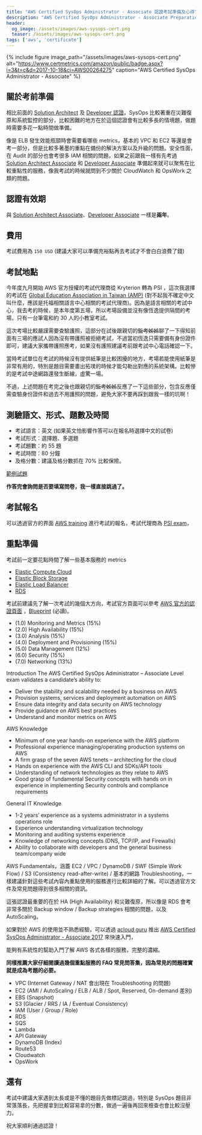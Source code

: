 ```yaml
---
title: "AWS Certified SysOps Administrator - Associate 認證考試準備及心得"
description: "AWS Certified SysOps Administrator - Associate Preparation"
header:
  og_image: /assets/images/aws-sysops-cert.png
  teaser: /assets/images/aws-sysops-cert.png
tags: ['aws', 'certificate']
---
```


{% include figure image_path="/assets/images/aws-sysops-cert.png" alt="https://www.certmetrics.com/amazon/public/badge.aspx?i=3&t=c&d=2017-10-18&ci=AWS00264275" caption="AWS Certified SysOps Administrator - Associate" %}

## 關於考前準備

相比前面的 [Solution Architect][aws-saa] 及 [Developer 認證][aws-da]，SysOps 比較著重在災難復原和系統監控的部分，比較困難的地方在於這個認證會有比較多長的情境題，做題時需要多花一點時間做準備。

像是 ELB 發生效能瓶頸時會需要看哪些 metrics，基本的 VPC 和 EC2 等還是會考一部分，但是比較多著墨的重點在備份的解決方案以及升級的問題。安全性面，在 Audit 的部分也會考很多 IAM 相關的問題，如果之前跟我一樣有先考過 [Solution Architect Associate][aws-saa] 和 [Developer Associate][aws-da] 準備起來就可以聚焦在比較重點性的服務，像我考試的時候就問到不少關於 CloudWatch 和 OpsWork 之類的問題。

## 認證有效期

與 [Solution Architect Associate][aws-saa]、[Developer Associate][aws-da] 一樣是**兩年**。


## 費用

考試費用為 `150 USD` (建議大家可以準備充裕點再去考試才不會白白浪費了錢)

## 考試地點

今年度九月開始 AWS 官方授權的考試代理商從 Kryterion 轉為 PSI ，這次我選擇的考試在 [Global Education Association in Taiwan (AMP)][map] (對不起我不確定中文叫什麼，應該是托福相關語言中心相關的考試代理商)。因為是語言相關的考試中心，我去考的時候，是本年度第五場，所以考場設備並沒有像恆逸提供隔間的考場，只有一台筆電和約 30 人的小教室考試。

這次考場比較嚴謹需要查驗護照，這部分在試後跟親切的~~監考姊姊~~聊了一下得知前面有三場的應試人因為沒有帶護照被拒絕考試，不過當初恆逸只需要備有身份證件即可，建議大家攜帶護照應考，如果沒有護照建議考前跟考試中心電話確認一下。

當時考試單位在考試的時候沒有提供紙筆是比較困擾的地方，考場若能使用紙筆是非常有用的，特別是題目需要畫出拓墣的時候才能勾勒出對應的系統架構。比較慘的是考試中途網路還發生斷線，虛驚一場。

不過，上述問題在考完之後也跟親切的~~監考姊姊~~反應了一下這些部分，包含反應僅需查驗身份證件和過去不用護照的問題，避免大家不要再踩到跟我一樣的坑啊！


## 測驗語文、形式、題數及時間

- 考試語言：英文 (如果英文怕影響作答可以在報名時選擇中文的試卷)
- 考試形式：選擇題、多選題
- 考試題數：約 55 題
- 考試時間：80 分鐘
- 及格分數：建議及格分數抓在 70% 比較保險。

[範例試題][example-exam]

**作答完會詢問是否要填寫問卷，我一樣直接跳過了。**


## 考試報名

可以透過官方的界面 [AWS training](https://www.aws.training/) 進行考試的報名，考試代理商為 [PSI exam](https://candidate.psiexams.com/)，


## 重點準備


考試前一定要花點時間了解一些基本服務的 metrics
- [Elastic Compute Cloud][ec2-metrics]
- [Elastic Block Storage][ebs-metrics]
- [Elastic Load Balancer][elb-metrics]
- [RDS][rds-metrics]


考試前建議先了解一次考試的幾個大方向，考試官方頁面可以參考 [AWS 官方的認證頁面][aws-sysops] ，[Blueprint][aws-sysops-blueprint] (必讀)。

- (1.0) Monitoring and Metrics (15%)
- (2.0) High Availability (15%)
- (3.0) Analysis (15%)
- (4.0) Deployment and Provisioning (15%)
- (5.0) Data Management (12%)
- (6.0) Security (15%)
- (7.0) Networking (13%)

Introduction
The AWS Certified SysOps Administrator – Associate Level exam validates a candidate’s ability to:
- Deliver the stability and scalability needed by a business on AWS
- Provision systems, services and deployment automation on AWS
- Ensure data integrity and data security on AWS technology
- Provide guidance on AWS best practices
- Understand and monitor metrics on AWS

AWS Knowledge
- Minimum of one year hands-on experience with the AWS platform
- Professional experience managing/operating production systems on AWS
- A firm grasp of the seven AWS tenets – architecting for the cloud
- Hands on experience with the AWS CLI and SDKs/API tools
- Understanding of network technologies as they relate to AWS
- Good grasp of fundamental Security concepts with hands on in experience in implementing Security controls and compliance requirements

General IT Knowledge
- 1-2 years’ experience as a systems administrator in a systems operations role
- Experience understanding virtualization technology
- Monitoring and auditing systems experience
- Knowledge of networking concepts (DNS, TCP/IP, and Firewalls)
- Ability to collaborate with developers and the general business team/company wide


AWS Fundamentals，涵蓋 EC2 / VPC / DynamoDB / SWF (Simple Work Flow) / S3 (Consistency read-after-write) / 基本的網路 Troubleshooting，一樣建議針對這些考試內容內重點使用的服務進行比較詳細的了解。可以透過官方文件及常見問題得到很多相關的資訊。

這張認證最重要的在於 HA (High Availability) 和災難復原，所以像是 RDS 會考非常多關於 Backup window / Backup strategies 相關的問題，以及 AutoScaling。

如果對於 AWS 的使用並不熟悉經驗，可以透過 [acloud guru][acloud-guru] 推出 [AWS Certified SysOps Administrator - Associate 2017][acloud-guru-sysops] 來快速入門，

能夠有系統性的幫助入門了解 AWS 各式各樣的服務，完整的濃縮。

**同樣推薦大家仔細閱讀過幾個重點服務的 FAQ 常見問答集，因為常見的問題確實就是成為考題的必要。**

- VPC (Internet Gateway / NAT 會出現在 Troubleshooting 的問題)
- EC2 (AMI / AutoScaling / ELB / ALB / Spot, Reserved, On-demand 差別)
- EBS (Snapshot)
- S3 (Glacier / RRS / IA / Eventual Consistency)
- IAM (User / Group / Role)
- RDS
- SQS
- Lambda
- API Gateway
- DynamoDB (Index)
- Route53
- Cloudwatch
- OpsWork

## 還有

考試中建議大家遇到太長或是不懂的題目先做標記跳過，特別是 SysOps 題目非常落落長，先把握拿到比較容易拿的分數，做過一遍後再回來檢查也會比較沒壓力。

祝大家順利通過認證！


[aws-saa]: /posts/aws-certified-solution-architect-associate-preparation
[aws-da]: /posts/aws-developer-associate-preparation
[elb-metrics]: http://docs.aws.amazon.com/elasticloadbalancing/latest/classic/elb-cloudwatch-metrics.html
[ec2-metrics]: http://docs.aws.amazon.com/AmazonCloudWatch/latest/monitoring/ec2-metricscollected.html
[rds-metrics]: http://docs.aws.amazon.com/AmazonCloudWatch/latest/monitoring/rds-metricscollected.html
[ebs-metrics]: http://docs.aws.amazon.com/AmazonCloudWatch/latest/monitoring/ebs-metricscollected.html
[aws-sysops]: https://aws.amazon.com/tw/certification/certified-sysops-admin-associate/
[aws-sysops-blueprint]: http://awstrainingandcertification.s3.amazonaws.com/production/AWS_certified_sysops_associate_blueprint.pdf
[map]: https://goo.gl/maps/Ldk5v8cgrU42
[example-exam]: http://awstrainingandcertification.s3.amazonaws.com/production/AWS_certified_sysops_associate_examsample.pdf
[acloud-guru]: https://acloud.guru/
[acloud-guru-sysops]: https://acloud.guru/course/aws-certified-sysops-administrator-associate
